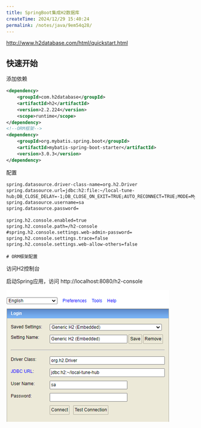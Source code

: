 ```yaml
---
title: SpringBoot集成H2数据库
createTime: 2024/12/29 15:40:24
permalink: /notes/java/9em54q28/
---
```

http://www.h2database.com/html/quickstart.html

## 快速开始

添加依赖

```xml
<dependency>
    <groupId>com.h2database</groupId>
    <artifactId>h2</artifactId>
    <version>2.2.224</version>
    <scope>runtime</scope>
</dependency>
<!--ORM框架-->
<dependency>
    <groupId>org.mybatis.spring.boot</groupId>
    <artifactId>mybatis-spring-boot-starter</artifactId>
    <version>3.0.3</version>
</dependency>
```

配置

```properties
spring.datasource.driver-class-name=org.h2.Driver
spring.datasource.url=jdbc:h2:file:~/local-tune-hub;DB_CLOSE_DELAY=-1;DB_CLOSE_ON_EXIT=TRUE;AUTO_RECONNECT=TRUE;MODE=MySQL;DATABASE_TO_LOWER=TRUE
spring.datasource.username=sa
spring.datasource.password=

spring.h2.console.enabled=true
spring.h2.console.path=/h2-console
#spring.h2.console.settings.web-admin-password=
spring.h2.console.settings.trace=false
spring.h2.console.settings.web-allow-others=false

# ORM框架配置
```

访问H2控制台

启动Spring应用，访问 http://localhost:8080/h2-console

![](../_/20241229161343.png)